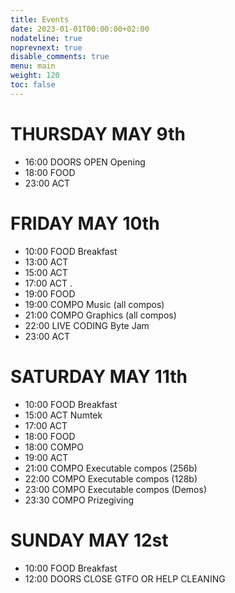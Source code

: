 ```yaml
---
title: Events
date: 2023-01-01T00:00:00+02:00
nodateline: true
noprevnext: true
disable_comments: true
menu: main
weight: 120
toc: false 
---
```

# THURSDAY MAY 9th

* 16:00                        	DOORS OPEN                        	Opening                       
* 18:00 	FOOD 	
* 23:00 	ACT 	

# FRIDAY MAY 10th

* 10:00                        	FOOD                        	Breakfast                        
* 13:00 	ACT 	
* 15:00 	ACT 	
* 17:00 	ACT 	.
* 19:00 	FOOD 	
* 19:00 	COMPO 	Music (all compos)
* 21:00 	COMPO 	Graphics (all compos)
* 22:00 	LIVE CODING 	Byte Jam
* 23:00 	ACT 	

# SATURDAY MAY 11th

* 10:00                        	FOOD                        	Breakfast                        
* 15:00 	ACT 	Numtek
* 17:00 	ACT 	
* 18:00 	FOOD 	
* 18:00 	COMPO 	
* 19:00 	ACT 	
* 21:00 	COMPO 	Executable compos (256b)
* 22:00 	COMPO 	Executable compos (128b)
* 23:00 	COMPO 	Executable compos (Demos)
* 23:30 	COMPO 	Prizegiving

# SUNDAY MAY 12st

* 10:00                        	FOOD                        	Breakfast                        
* 12:00 	DOORS CLOSE 	GTFO OR HELP CLEANING 